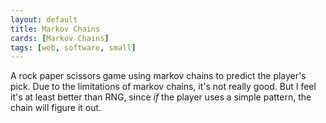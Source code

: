 ```yaml
---
layout: default
title: Markov Chains
cards: [Markov Chains]
tags: [web, software, small]
---
```

A rock paper scissors game using markov chains to predict the player's pick. Due to the limitations of markov chains, it's not really good. But I feel it's at least better than RNG, since *if* the player uses a simple pattern, the chain will figure it out.

